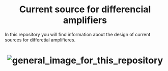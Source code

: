 <h1 align="center">Current source for differencial amplifiers</h1>

In this repository you will find information about the design of current sources for differetial amplifieres. 
<h1 align="center">
	<img src="" alt="general_image_for_this_repository">
</h1>
